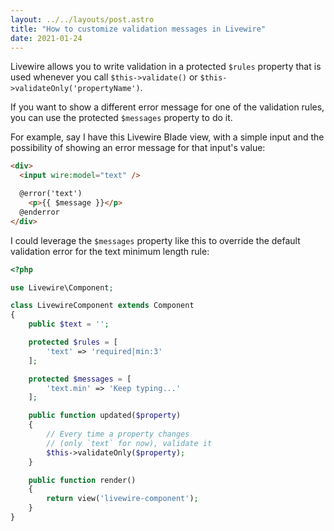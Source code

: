 ```yaml
---
layout: ../../layouts/post.astro
title: "How to customize validation messages in Livewire"
date: 2021-01-24
---
```

Livewire allows you to write validation in a protected `$rules` property that is used whenever you call `$this->validate()` or `$this->validateOnly('propertyName')`.

If you want to show a different error message for one of the validation rules, you can use the protected `$messages` property to do it.

For example, say I have this Livewire Blade view, with a simple input and the possibility of showing an error message for that input's value:

```html
<div>
  <input wire:model="text" />

  @error('text')
    <p>{{ $message }}</p>
  @enderror
</div>
```

I could leverage the `$messages` property like this to override the default validation error for the text minimum length rule:

```php
<?php

use Livewire\Component;

class LivewireComponent extends Component
{
    public $text = '';

    protected $rules = [
        'text' => 'required|min:3'
    ];

    protected $messages = [
        'text.min' => 'Keep typing...'
    ];

    public function updated($property)
    {
        // Every time a property changes
        // (only `text` for now), validate it
        $this->validateOnly($property);
    }

    public function render()
    {
        return view('livewire-component');
    }
}
```